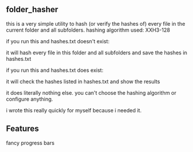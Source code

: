 ## folder_hasher

this is a very simple utility to hash (or verify the hashes of) every file in the current folder and all subfolders.
hashing algorithm used: XXH3-128

if you run this and hashes.txt doesn't exist:

it will hash every file in this folder and all subfolders and save the hashes in hashes.txt

if you run this and hashes.txt does exist:

it will check the hashes listed in hashes.txt and show the results

it does literally nothing else.  you can't choose the hashing algorithm or configure anything.

i wrote this really quickly for myself because i needed it.

## Features

fancy progress bars
